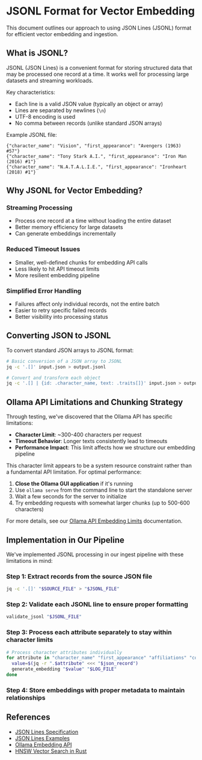 # JSONL Format for Vector Embedding

This document outlines our approach to using JSON Lines (JSONL) format for
efficient vector embedding and ingestion.

## What is JSONL?

JSONL (JSON Lines) is a convenient format for storing structured data that may
be processed one record at a time. It works well for processing large datasets
and streaming workloads.

Key characteristics:

- Each line is a valid JSON value (typically an object or array)
- Lines are separated by newlines (`\n`)
- UTF-8 encoding is used
- No comma between records (unlike standard JSON arrays)

Example JSONL file:

```jsonl
{"character_name": "Vision", "first_appearance": "Avengers (1963) #57"}
{"character_name": "Tony Stark A.I.", "first_appearance": "Iron Man (2016) #1"}
{"character_name": "N.A.T.A.L.I.E.", "first_appearance": "Ironheart (2018) #1"}
```

## Why JSONL for Vector Embedding?

### Streaming Processing

- Process one record at a time without loading the entire dataset
- Better memory efficiency for large datasets
- Can generate embeddings incrementally

### Reduced Timeout Issues

- Smaller, well-defined chunks for embedding API calls
- Less likely to hit API timeout limits
- More resilient embedding pipeline

### Simplified Error Handling

- Failures affect only individual records, not the entire batch
- Easier to retry specific failed records
- Better visibility into processing status

## Converting JSON to JSONL

To convert standard JSON arrays to JSONL format:

```bash
# Basic conversion of a JSON array to JSONL
jq -c '.[]' input.json > output.jsonl

# Convert and transform each object
jq -c '.[] | {id: .character_name, text: .traits[]}' input.json > output.jsonl
```

## Ollama API Limitations and Chunking Strategy

Through testing, we've discovered that the Ollama API has specific limitations:

- **Character Limit**: ~300-400 characters per request
- **Timeout Behavior**: Longer texts consistently lead to timeouts
- **Performance Impact**: This limit affects how we structure our embedding
  pipeline

This character limit appears to be a system resource constraint rather than a
fundamental API limitation. For optimal performance:

1. **Close the Ollama GUI application** if it's running
2. Use `ollama serve` from the command line to start the standalone server
3. Wait a few seconds for the server to initialize
4. Try embedding requests with somewhat larger chunks (up to 500-600 characters)

For more details, see our
[Ollama API Embedding Limits](./ollama-embedding-limits.md) documentation.

## Implementation in Our Pipeline

We've implemented JSONL processing in our ingest pipeline with these limitations
in mind:

### Step 1: Extract records from the source JSON file

```bash
jq -c '.[]' "$SOURCE_FILE" > "$JSONL_FILE"
```

### Step 2: Validate each JSONL line to ensure proper formatting

```bash
validate_jsonl "$JSONL_FILE"
```

### Step 3: Process each attribute separately to stay within character limits

```bash
# Process character attributes individually
for attribute in "character_name" "first_appearance" "affiliations" "core_attributes"; do
  value=$(jq -r ".$attribute" <<< "$json_record")
  generate_embedding "$value" "$LOG_FILE"
done
```

### Step 4: Store embeddings with proper metadata to maintain relationships

## References

- [JSON Lines Specification](http://jsonlines.org/)
- [JSON Lines Examples](http://jsonlines.org/examples/)
- [Ollama Embedding API](https://ollama.com/blog/embedding-models)
- [HNSW Vector Search in Rust](https://docs.rs/hnsw_rs/)
